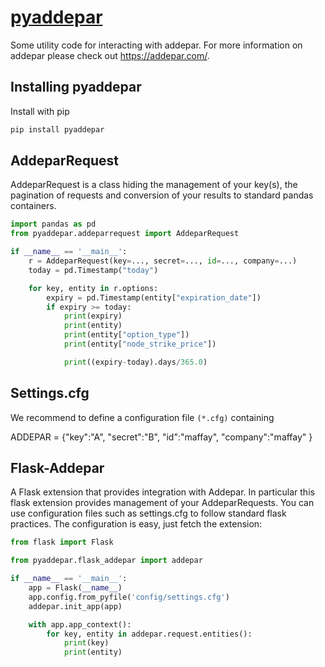 # [pyaddepar](http://lobnek.github.io/pyaddepar/book)

Some utility code for interacting with addepar.
For more information on addepar please check out
<https://addepar.com/>.

## Installing pyaddepar

Install with pip

```bash
pip install pyaddepar
```

## AddeparRequest

AddeparRequest is a class hiding the management of your key(s),
the pagination of requests and conversion of your results to standard pandas containers.

```python
import pandas as pd
from pyaddepar.addeparrequest import AddeparRequest

if __name__ == '__main__':
    r = AddeparRequest(key=..., secret=..., id=..., company=...)
    today = pd.Timestamp("today")

    for key, entity in r.options:
        expiry = pd.Timestamp(entity["expiration_date"])
        if expiry >= today:
            print(expiry)
            print(entity)
            print(entity["option_type"])
            print(entity["node_strike_price"])

            print((expiry-today).days/365.0)

```

## Settings.cfg

We recommend to define a configuration file `(*.cfg)` containing

ADDEPAR = {"key":"A",
           "secret":"B",
           "id":"maffay",
           "company":"maffay"
          }

## Flask-Addepar

A Flask extension that provides integration with Addepar.
In particular this flask extension provides
management of your AddeparRequests.
You can use configuration files such as settings.cfg to
follow standard flask practices.
The configuration is easy, just fetch the extension:

```python
from flask import Flask

from pyaddepar.flask_addepar import addepar

if __name__ == '__main__':
    app = Flask(__name__)
    app.config.from_pyfile('config/settings.cfg')
    addepar.init_app(app)

    with app.app_context():
        for key, entity in addepar.request.entities():
            print(key)
            print(entity)
```
